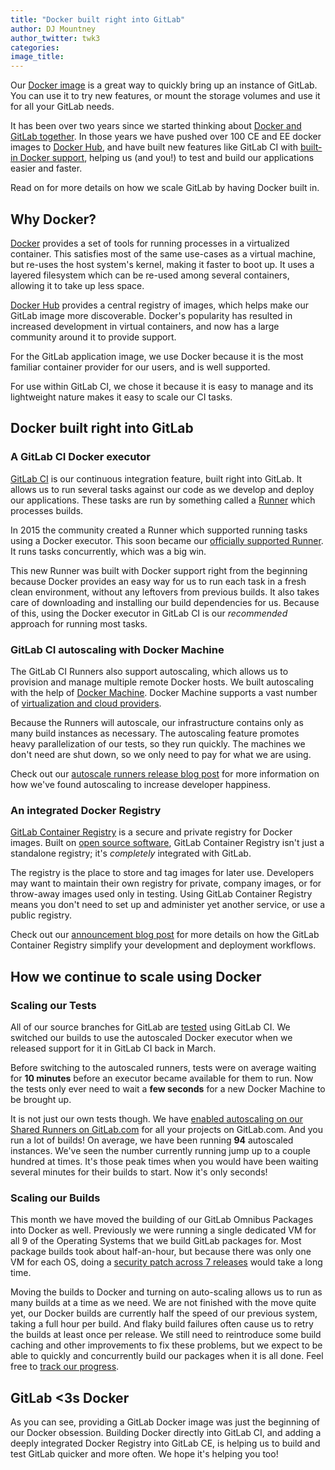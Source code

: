 ```yaml
---
title: "Docker built right into GitLab"
author: DJ Mountney
author_twitter: twk3
categories:
image_title:
---
```


Our [Docker image](http://docs.gitlab.com/omnibus/docker/) is a great way to
quickly bring up an instance of GitLab. You can use it to try new features, or
mount the storage volumes and use it for all your GitLab needs.

It has been over two years since we started thinking about [Docker and GitLab together](https://gitlab.com/gitlab-org/omnibus-gitlab/issues/59).
In those years we have pushed over 100 CE and EE docker images to [Docker Hub](https://hub.docker.com/u/gitlab/),
and have built new features like GitLab CI with [built-in Docker support](http://docs.gitlab.com/ce/ci/docker/using_docker_images.html),
helping us (and you!) to test and build our applications easier and faster.

Read on for more details on how we scale GitLab by having Docker built in.

<!-- more -->

## Why Docker?

[Docker](https://www.docker.com/) provides a set of tools for running processes
in a virtualized container. This satisfies most of the same use-cases as a
virtual machine, but re-uses the host system's kernel, making it faster to boot
up. It uses a layered filesystem which can be re-used among several containers,
allowing it to take up less space.

[Docker Hub](https://hub.docker.com/) provides a central registry of images,
which helps make our GitLab image more discoverable. Docker's popularity has
resulted in increased development in virtual containers, and now has a large
community around it to provide support.

For the GitLab application image, we use Docker because it is the most familiar
container provider for our users, and is well supported.

For use within GitLab CI, we chose it because it is easy to manage and its
lightweight nature makes it easy to scale our CI tasks.

## Docker built right into GitLab

### A GitLab CI Docker executor

[GitLab CI](/gitlab-ci) is our continuous integration feature, built right into
GitLab. It allows us to run several tasks against our code as we develop
and deploy our applications. These tasks are run by something called a [Runner](http://doc.gitlab.com/ce/ci/runners/README.html)
which processes builds.

In 2015 the community created a Runner which supported running tasks using a
Docker executor. This soon became our [officially supported Runner](https://about.gitlab.com/2015/05/03/unofficial-runner-becomes-official/).
It runs tasks concurrently, which was a big win.

This new Runner was built with Docker support right from the beginning because
Docker provides an easy way for us to run each task in a fresh clean environment,
without any leftovers from previous builds. It also takes care of downloading and
installing our build dependencies for us. Because of this, using the Docker
executor in GitLab CI is our _recommended_ approach for running most tasks.

### GitLab CI autoscaling with Docker Machine

The GitLab CI Runners also support autoscaling, which allows us to provision and
manage multiple remote Docker hosts. We built autoscaling with the help of [Docker Machine](https://docs.docker.com/machine/).
Docker Machine supports a vast number of [virtualization and cloud providers](https://docs.docker.com/machine/drivers/).

Because the Runners will autoscale, our infrastructure contains only as many
build instances as necessary. The autoscaling feature promotes heavy
parallelization of our tests, so they run quickly. The machines we don't
need are shut down, so we only need to pay for what we are using.

Check out our [autoscale runners release blog post](https://about.gitlab.com/2016/03/29/gitlab-runner-1-1-released/#autoscaling-increases-developer-happiness)
for more information on how we've found autoscaling to increase developer
happiness.

### An integrated Docker Registry

[GitLab Container Registry](http://docs.gitlab.com/ce/administration/container_registry.html)
is a secure and private registry for Docker images. Built on [open source software](https://github.com/docker/distribution),
GitLab Container Registry isn't just a standalone registry; it's _completely_
integrated with GitLab.

The registry is the place to store and tag images for later use. Developers may
want to maintain their own registry for private, company images, or for
throw-away images used only in testing. Using GitLab Container Registry means
you don't need to set up and administer yet another service, or use a public
registry.

Check out our [announcement blog post](https://about.gitlab.com/2016/05/23/gitlab-container-registry/)
for more details on how the GitLab Container Registry simplify your development
and deployment workflows.

## How we continue to scale using Docker

### Scaling our Tests

All of our source branches for GitLab are [tested](https://gitlab.com/gitlab-org/gitlab-ce/pipelines)
using GitLab CI. We switched our builds to use the autoscaled Docker executor when
we released support for it in GitLab CI back in March.

Before switching to the autoscaled runners, tests were on average waiting for **10
minutes** before an executor became available for them to run. Now the tests only
ever need to wait a **few seconds** for a new Docker Machine to be brought up.

It is not just our own tests though. We have [enabled autoscaling on our Shared Runners
on GitLab.com](https://about.gitlab.com/2016/04/05/shared-runners/) for all
your projects on GitLab.com. And you run a lot of builds! On average, we have
been running **94** autoscaled instances. We've seen the number currently running
jump up to a couple hundred at times. It's those peak times when you would have
been waiting several minutes for their builds to start. Now it's only seconds!

### Scaling our Builds

This month we have moved the building of our GitLab Omnibus Packages into Docker
as well. Previously we were running a single dedicated VM for all 9 of the
Operating Systems that we build GitLab packages for. Most package builds took
about half-an-hour, but because there was only one VM for each OS, doing a
[security patch across 7 releases](https://about.gitlab.com/2016/06/15/gitlab-8-dot-8-dot-5-released/)
would take a long time.

Moving the builds to Docker and turning on auto-scaling allows us to run as many
builds at a time as we need. We are not finished with the move quite yet, our
Docker builds are currently half the speed of our previous system, taking a full
hour per build. And flaky build failures often cause us to retry the builds at
least once per release. We still need to reintroduce some build caching and
other improvements to fix these problems, but we expect to be able to quickly and
concurrently build our packages when it is all done. Feel free to
[track our progress](https://gitlab.com/gitlab-org/omnibus-gitlab/issues/1232).

## GitLab <3s Docker

As you can see, providing a GitLab Docker image was just the beginning of our
Docker obsession. Building Docker directly into GitLab CI, and adding a deeply
integrated Docker Registry into GitLab CE, is helping us to build and test GitLab
quicker and more often. We hope it's helping you too!

